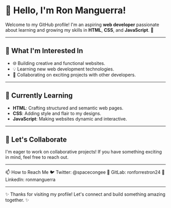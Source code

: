 # 👋 Hello, I'm Ron Manguerra!

Welcome to my GitHub profile! I'm an aspiring **web developer** passionate about learning and growing my skills in **HTML**, **CSS**, and **JavaScript**. 🚀

---

## 👀 What I'm Interested In
- 🌐 Building creative and functional websites.
- 💡 Learning new web development technologies.
- 🤝 Collaborating on exciting projects with other developers.

---

## 🌱 Currently Learning
- **HTML**: Crafting structured and semantic web pages.
- **CSS**: Adding style and flair to my designs.
- **JavaScript**: Making websites dynamic and interactive.

---

## 💬 Let's Collaborate
I'm eager to work on collaborative projects! If you have something exciting in mind, feel free to reach out.

---

📫 How to Reach Me
🐦 Twitter: @spacecongee
🐙 GitLab: ronforrestron24
🔗 LinkedIn: ronmanguerra

---

✨ Thanks for visiting my profile! Let's connect and build something amazing together. ✨
